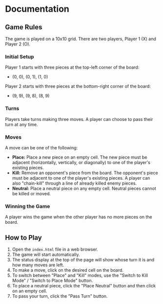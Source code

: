 # Documentation

## Game Rules

The game is played on a 10x10 grid. There are two players, Player 1 (X) and Player 2 (O).

### Initial Setup

Player 1 starts with three pieces at the top-left corner of the board:
- (0, 0), (0, 1), (1, 0)

Player 2 starts with three pieces at the bottom-right corner of the board:
- (9, 9), (9, 8), (8, 9)

### Turns

Players take turns making three moves. A player can choose to pass their turn at any time.

### Moves

A move can be one of the following:

*   **Place:** Place a new piece on an empty cell. The new piece must be adjacent (horizontally, vertically, or diagonally) to one of the player's existing pieces.
*   **Kill:** Remove an opponent's piece from the board. The opponent's piece must be adjacent to one of the player's existing pieces. A player can also "chain-kill" through a line of already killed enemy pieces.
*   **Neutral:** Place a neutral piece on any empty cell. Neutral pieces cannot be killed or moved.

### Winning the Game

A player wins the game when the other player has no more pieces on the board.

## How to Play

1.  Open the `index.html` file in a web browser.
2.  The game will start automatically.
3.  The status display at the top of the page will show whose turn it is and how many moves are left.
4.  To make a move, click on the desired cell on the board.
5.  To switch between "Place" and "Kill" modes, use the "Switch to Kill Mode" / "Switch to Place Mode" button.
6.  To place a neutral piece, click the "Place Neutral" button and then click on an empty cell.
7.  To pass your turn, click the "Pass Turn" button.
